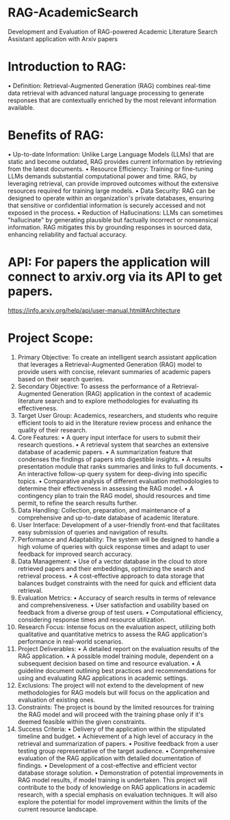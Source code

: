 # RAG-AcademicSearch
Development and Evaluation of RAG-powered Academic Literature Search Assistant application with Arxiv papers

# Introduction to RAG:
•	Definition: Retrieval-Augmented Generation (RAG) combines real-time data retrieval with advanced natural language processing to generate responses that are contextually enriched by the most relevant information available.
# Benefits of RAG:
•	Up-to-date Information: Unlike Large Language Models (LLMs) that are static and become outdated, RAG provides current information by retrieving from the latest documents.
•	Resource Efficiency: Training or fine-tuning LLMs demands substantial computational power and time. RAG, by leveraging retrieval, can provide improved outcomes without the extensive resources required for training large models.
•	Data Security: RAG can be designed to operate within an organization's private databases, ensuring that sensitive or confidential information is securely accessed and not exposed in the process.
•	Reduction of Hallucinations: LLMs can sometimes "hallucinate" by generating plausible but factually incorrect or nonsensical information. RAG mitigates this by grounding responses in sourced data, enhancing reliability and factual accuracy.

# API: For papers the application will connect to arxiv.org via its API to get papers.
https://info.arxiv.org/help/api/user-manual.html#Architecture
# Project Scope:
 1.	Primary Objective: To create an intelligent search assistant application that leverages a Retrieval-Augmented Generation (RAG) model to provide users with concise, relevant summaries of academic papers based on their search queries.
2.	Secondary Objective: To assess the performance of a Retrieval-Augmented Generation (RAG) application in the context of academic literature search and to explore methodologies for evaluating its effectiveness.
3.	Target User Group: Academics, researchers, and students who require efficient tools to aid in the literature review process and enhance the quality of their research.
4.	Core Features:
•	A query input interface for users to submit their research questions.
•	A retrieval system that searches an extensive database of academic papers.
•	A summarization feature that condenses the findings of papers into digestible insights.
•	A results presentation module that ranks summaries and links to full documents.
•	An interactive follow-up query system for deep-diving into specific topics.
•	Comparative analysis of different evaluation methodologies to determine their effectiveness in assessing the RAG model.
•	A contingency plan to train the RAG model, should resources and time permit, to refine the search results further.
5.	Data Handling: Collection, preparation, and maintenance of a comprehensive and up-to-date database of academic literature.
6.	User Interface: Development of a user-friendly front-end that facilitates easy submission of queries and navigation of results.
7.	Performance and Adaptability: The system will be designed to handle a high volume of queries with quick response times and adapt to user feedback for improved search accuracy.
8.	Data Management:
•	Use of a vector database in the cloud to store retrieved papers and their embeddings, optimizing the search and retrieval process.
•	A cost-effective approach to data storage that balances budget constraints with the need for quick and efficient data retrieval.
9.	Evaluation Metrics:
•	Accuracy of search results in terms of relevance and comprehensiveness.
•	User satisfaction and usability based on feedback from a diverse group of test users.
•	Computational efficiency, considering response times and resource utilization.
10.	Research Focus: Intense focus on the evaluation aspect, utilizing both qualitative and quantitative metrics to assess the RAG application's performance in real-world scenarios.
11.	Project Deliverables:
•	A detailed report on the evaluation results of the RAG application.
•	A possible model training module, dependent on a subsequent decision based on time and resource evaluation.
•	A guideline document outlining best practices and recommendations for using and evaluating RAG applications in academic settings.
12.	Exclusions: The project will not extend to the development of new methodologies for RAG models but will focus on the application and evaluation of existing ones.
13.	Constraints: The project is bound by the limited resources for training the RAG model and will proceed with the training phase only if it's deemed feasible within the given constraints.
14.	Success Criteria:
•	Delivery of the application within the stipulated timeline and budget.
•	Achievement of a high level of accuracy in the retrieval and summarization of papers.
•	Positive feedback from a user testing group representative of the target audience.
•	Comprehensive evaluation of the RAG application with detailed documentation of findings.
•	Development of a cost-effective and efficient vector database storage solution.
•	Demonstration of potential improvements in RAG model results, if model training is undertaken.
This project will contribute to the body of knowledge on RAG applications in academic research, with a special emphasis on evaluation techniques. It will also explore the potential for model improvement within the limits of the current resource landscape.

